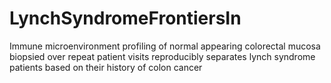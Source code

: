 # LynchSyndromeFrontiersIn
Immune microenvironment profiling of normal appearing colorectal mucosa biopsied over repeat patient visits reproducibly separates lynch syndrome patients based on their history of colon cancer
